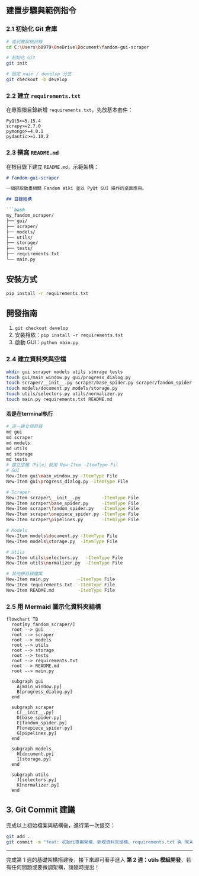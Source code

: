 ## 建置步驟與範例指令

### 2.1 初始化 Git 倉庫

```bash
# 進到專案根目錄
cd C:\Users\b0979\OneDrive\Document\fandom-gui-scraper

# 初始化 Git
git init

# 設定 main / develop 分支
git checkout -b develop
```

### 2.2 建立 `requirements.txt`

在專案根目錄新增 `requirements.txt`，先放基本套件：

```text
PyQt5>=5.15.4
scrapy>=2.7.0
pymongo>=4.0.1
pydantic>=1.10.2
```

### 2.3 撰寫 `README.md`

在根目錄下建立 `README.md`，示範架構：

````markdown
# fandom-gui-scraper

一個抓取動畫相關 Fandom Wiki 並以 PyQt GUI 操作的桌面應用。

## 目錄結構

```bash
my_fandom_scraper/
├── gui/
├── scraper/
├── models/
├── utils/
├── storage/
├── tests/
├── requirements.txt
└── main.py
````

## 安裝方式

```bash
pip install -r requirements.txt
```

## 開發指南

1. `git checkout develop`
2. 安裝相依：`pip install -r requirements.txt`
3. 啟動 GUI：`python main.py`

### 2.4 建立資料夾與空檔
```bash
mkdir gui scraper models utils storage tests
touch gui/main_window.py gui/progress_dialog.py
touch scraper/__init__.py scraper/base_spider.py scraper/fandom_spider.py scraper/onepiece_spider.py scraper/pipelines.py
touch models/document.py models/storage.py
touch utils/selectors.py utils/normalizer.py
touch main.py requirements.txt README.md

```
#### 若是在terminal執行
```bash
# 逐一建立個目錄
md gui
md scraper
md models
md utils
md storage
md tests
# 建立空檔（File）就用 New-Item -ItemType Fil
# GUI
New-Item gui\main_window.py -ItemType File
New-Item gui\progress_dialog.py -ItemType File

# Scraper
New-Item scraper\__init__.py        -ItemType File
New-Item scraper\base_spider.py     -ItemType File
New-Item scraper\fandom_spider.py   -ItemType File
New-Item scraper\onepiece_spider.py -ItemType File
New-Item scraper\pipelines.py       -ItemType File

# Models
New-Item models\document.py -ItemType File
New-Item models\storage.py  -ItemType File

# Utils
New-Item utils\selectors.py   -ItemType File
New-Item utils\normalizer.py  -ItemType File

# 其他根目錄檔案
New-Item main.py           -ItemType File
New-Item requirements.txt  -ItemType File
New-Item README.md         -ItemType File

```

### 2.5 用 Mermaid 圖示化資料夾結構

```mermaid
flowchart TB
  root[my_fandom_scraper/]
  root --> gui
  root --> scraper
  root --> models
  root --> utils
  root --> storage
  root --> tests
  root --> requirements.txt
  root --> README.md
  root --> main.py

  subgraph gui
    A[main_window.py]
    B[progress_dialog.py]
  end

  subgraph scraper
    C[__init__.py]
    D[base_spider.py]
    E[fandom_spider.py]
    F[onepiece_spider.py]
    G[pipelines.py]
  end

  subgraph models
    H[document.py]
    I[storage.py]
  end

  subgraph utils
    J[selectors.py]
    K[normalizer.py]
  end
```

## 3. Git Commit 建議

完成以上初始檔案與結構後，進行第一次提交：

```bash
git add .
git commit -m "feat: 初始化專案架構，新增資料夾結構、requirements.txt 與 README.md"
```

---

完成第 1 週的基礎架構搭建後，接下來即可著手進入 **第 2 週：utils 模組開發**。若有任何問題或要微調架構，請隨時提出！
